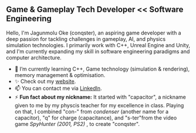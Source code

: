 
## Game & Gameplay Tech Developer << Software Engineering

Hello, I'm Jagunmolu Oke (conqster), an aspiring game developer with a deep passion for tackling challenges in gameplay, AI, and physics simulation technologies. I primarily work with C++, Unreal Engine and Unity, and I'm currently expanding my skill in software engineering paradigms and computer architecture.

- 🌱 I’m currently learning C++, Game technology (simulation & rendering), memory management & optimisation.
- ✨ Check out my [website](https://okejagunmolu.wixsite.com/portfolio).
- 📫 You can contact me via [LinkedIn](https://www.linkedin.com/in/jagunmolu-oke/).
- ⚡ **Fun fact about my nickname:** It started with "capacitor", a nickname given to me by my physcis teacher for my excellence in class. Playing on that, I combined "con-" from *condenser* (another name for a capacitor), "q" for charge (capacitance), and "s-ter"from the video game *SpyHunter (2001, PS2)* , to create "conqster".

